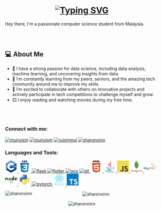 <h1 align="center">
    <a href="https://git.io/typing-svg"><img src="https://readme-typing-svg.herokuapp.com?font=Times+New+Roman&weight=900&size=35&duration=4000&pause=200&color=C486F7&vCenter=true&random=false&width=500&height=70&lines=%F0%9F%91%8BHello+GitHub+Community!;%F0%9F%91%8BHello+Komuniti+GitHub!;%F0%9F%91%8B%E4%BD%A0%E5%A5%BD+GitHub+%E7%A4%BE%E5%8C%BA!;%E0%AE%B5%E0%AE%A3%E0%AE%95%E0%AF%8D%E0%AE%95%E0%AE%AE%E0%AF%8D+GitHub+%E0%AE%9A%E0%AE%AE%E0%AF%82%E0%AE%95%E0%AE%AE%E0%AF%8D;%EC%95%88%EB%85%95%ED%95%98%EC%84%B8%EC%9A%94+GitHub+%EC%BB%A4%EB%AE%A4%EB%8B%88%ED%8B%B0%EC%9E%85%EB%8B%88%EB%8B%A4;%E3%81%93%E3%82%93%E3%81%AB%E3%81%A1%E3%81%AF%E3%80%81GitHub+%E3%82%B3%E3%83%9F%E3%83%A5%E3%83%8B%E3%83%86%E3%82%A3;bonjour+la+communaut%C3%A9+GitHub" alt="Typing SVG" /></a>
</h1>

Hey there, I'm a passionate computer science student from Malaysia.

<br></br>

<section>
  <h2>💻 About Me</h2>
<ul>
  <li>👀 I have a strong passion for data science, including data analysis, machine learning, and uncovering insights from data.</li>

  <li>🌱 I’m constantly learning from my peers, seniors, and the amazing tech community around me to improve my skills.</li>

  <li>💞️ I’m excited to collaborate with others on innovative projects and actively participate in tech competitions to challenge myself and grow.</li>
  
  <li>🎞️ I enjoy reading and watching movies during my free time.</li>

</ul>
</section>

<br></br>

<h3 align="left">Connect with me:</h3>
<p align="left">
<a href="https://linkedin.com/in/muiruixin" target="blank"><img align="center" src="https://raw.githubusercontent.com/rahuldkjain/github-profile-readme-generator/master/src/images/icons/Social/linked-in-alt.svg" alt="muiruixin" height="30" width="40" /></a>
<a href="https://kaggle.com/muiruixin" target="blank"><img align="center" src="https://raw.githubusercontent.com/rahuldkjain/github-profile-readme-generator/master/src/images/icons/Social/kaggle.svg" alt="muiruixin" height="30" width="40" /></a>
<a href="https://fb.com/ruixinmui" target="blank"><img align="center" src="https://raw.githubusercontent.com/rahuldkjain/github-profile-readme-generator/master/src/images/icons/Social/facebook.svg" alt="ruixinmui" height="30" width="40" /></a>
<a href="https://www.leetcode.com/sharonxinn" target="blank"><img align="center" src="https://raw.githubusercontent.com/rahuldkjain/github-profile-readme-generator/master/src/images/icons/Social/leet-code.svg" alt="sharonxinn" height="30" width="40" /></a>
</p>

<h3 align="left">Languages and Tools:</h3>
<p align="left"> <a href="https://www.w3schools.com/cpp/" target="_blank" rel="noreferrer"> <img src="https://raw.githubusercontent.com/devicons/devicon/master/icons/cplusplus/cplusplus-original.svg" alt="cplusplus" width="40" height="40"/> </a> <a href="https://www.w3schools.com/css/" target="_blank" rel="noreferrer"> <img src="https://raw.githubusercontent.com/devicons/devicon/master/icons/css3/css3-original-wordmark.svg" alt="css3" width="40" height="40"/> </a> <a href="https://flask.palletsprojects.com/" target="_blank" rel="noreferrer"> <img src="https://www.vectorlogo.zone/logos/pocoo_flask/pocoo_flask-icon.svg" alt="flask" width="40" height="40"/> </a> <a href="https://flutter.dev" target="_blank" rel="noreferrer"> <img src="https://www.vectorlogo.zone/logos/flutterio/flutterio-icon.svg" alt="flutter" width="40" height="40"/> </a> <a href="https://cloud.google.com" target="_blank" rel="noreferrer"> <img src="https://www.vectorlogo.zone/logos/google_cloud/google_cloud-icon.svg" alt="gcp" width="40" height="40"/> </a> <a href="https://git-scm.com/" target="_blank" rel="noreferrer"> <img src="https://www.vectorlogo.zone/logos/git-scm/git-scm-icon.svg" alt="git" width="40" height="40"/> </a> <a href="https://www.w3.org/html/" target="_blank" rel="noreferrer"> <img src="https://raw.githubusercontent.com/devicons/devicon/master/icons/html5/html5-original-wordmark.svg" alt="html5" width="40" height="40"/> </a> <a href="https://www.java.com" target="_blank" rel="noreferrer"> <img src="https://raw.githubusercontent.com/devicons/devicon/master/icons/java/java-original.svg" alt="java" width="40" height="40"/> </a> <a href="https://developer.mozilla.org/en-US/docs/Web/JavaScript" target="_blank" rel="noreferrer"> <img src="https://raw.githubusercontent.com/devicons/devicon/master/icons/javascript/javascript-original.svg" alt="javascript" width="40" height="40"/> </a> <a href="https://www.mongodb.com/" target="_blank" rel="noreferrer"> <img src="https://raw.githubusercontent.com/devicons/devicon/master/icons/mongodb/mongodb-original-wordmark.svg" alt="mongodb" width="40" height="40"/> </a> <a href="https://www.mysql.com/" target="_blank" rel="noreferrer"> <img src="https://raw.githubusercontent.com/devicons/devicon/master/icons/mysql/mysql-original-wordmark.svg" alt="mysql" width="40" height="40"/> </a> <a href="https://nodejs.org" target="_blank" rel="noreferrer"> <img src="https://raw.githubusercontent.com/devicons/devicon/master/icons/nodejs/nodejs-original-wordmark.svg" alt="nodejs" width="40" height="40"/> </a> <a href="https://www.python.org" target="_blank" rel="noreferrer"> <img src="https://raw.githubusercontent.com/devicons/devicon/master/icons/python/python-original.svg" alt="python" width="40" height="40"/> </a> <a href="https://pytorch.org/" target="_blank" rel="noreferrer"> <img src="https://www.vectorlogo.zone/logos/pytorch/pytorch-icon.svg" alt="pytorch" width="40" height="40"/> </a> <a href="https://reactjs.org/" target="_blank" rel="noreferrer"> <img src="https://raw.githubusercontent.com/devicons/devicon/master/icons/react/react-original-wordmark.svg" alt="react" width="40" height="40"/> </a> <a href="https://www.typescriptlang.org/" target="_blank" rel="noreferrer"> <img src="https://raw.githubusercontent.com/devicons/devicon/master/icons/typescript/typescript-original.svg" alt="typescript" width="40" height="40"/> </a> </p>

<div align="center">
<p><img align="left" src="https://github-readme-stats.vercel.app/api/top-langs?username=sharonxinn&show_icons=true&locale=en&layout=compact" alt="sharonxinn" /></p>

<p>&nbsp;<img align="center" src="https://github-readme-stats.vercel.app/api?username=sharonxinn&show_icons=true&locale=en" alt="sharonxinn" /></p>

<p><img align="center" src="https://github-readme-streak-stats.herokuapp.com/?user=sharonxinn&" alt="sharonxinn" /></p>

